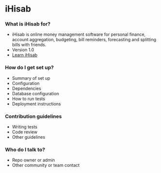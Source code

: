 # iHisab #


### What is iHisab for? ###

* iHisab is online money management software for personal finance, account aggregation, budgeting, bill reminders, forecasting and splitting bills with friends.
* Version 1.0
* [Learn iHisab](http://www.ihisab.com)

### How do I get set up? ###

* Summary of set up
* Configuration
* Dependencies
* Database configuration
* How to run tests
* Deployment instructions

### Contribution guidelines ###

* Writing tests
* Code review
* Other guidelines

### Who do I talk to? ###

* Repo owner or admin
* Other community or team contact
